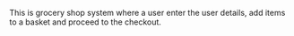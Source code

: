 This is grocery shop system where a user enter the user details, add items to a basket and proceed to the checkout.
